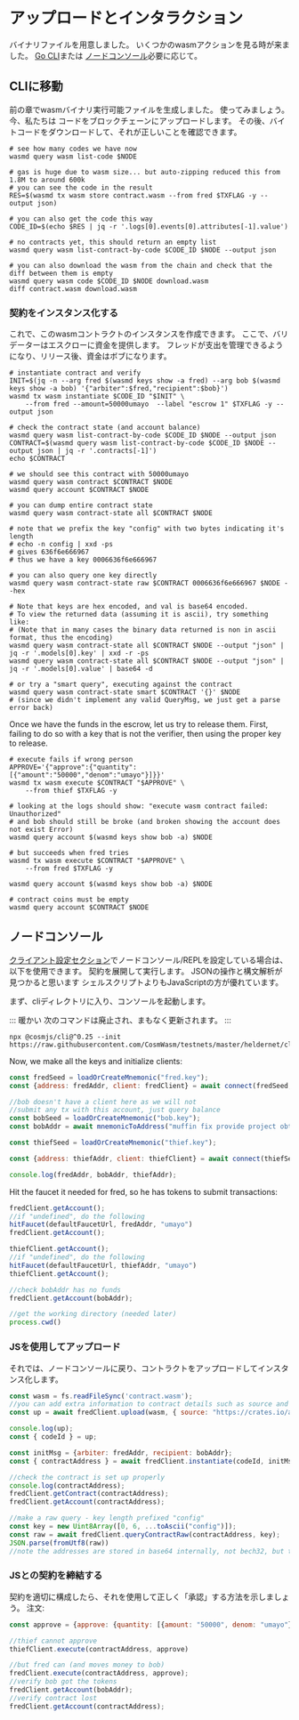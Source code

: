 # アップロードとインタラクション

バイナリファイルを用意しました。 いくつかのwasmアクションを見る時が来ました。 [Go CLI](#go-cli)または
[ノードコンソール](#node-console)必要に応じて。

## CLIに移動

前の章でwasmバイナリ実行可能ファイルを生成しました。 使ってみましょう。 今、私たちは
コードをブロックチェーンにアップロードします。 その後、バイトコードをダウンロードして、それが正しいことを確認できます。
```shell
# see how many codes we have now
wasmd query wasm list-code $NODE

# gas is huge due to wasm size... but auto-zipping reduced this from 1.8M to around 600k
# you can see the code in the result
RES=$(wasmd tx wasm store contract.wasm --from fred $TXFLAG -y --output json)

# you can also get the code this way
CODE_ID=$(echo $RES | jq -r '.logs[0].events[0].attributes[-1].value')

# no contracts yet, this should return an empty list
wasmd query wasm list-contract-by-code $CODE_ID $NODE --output json

# you can also download the wasm from the chain and check that the diff between them is empty
wasmd query wasm code $CODE_ID $NODE download.wasm
diff contract.wasm download.wasm
```

### 契約をインスタンス化する

これで、このwasmコントラクトのインスタンスを作成できます。 ここで、バリデーターはエスクローに資金を提供します。
フレッドが支出を管理できるようになり、リリース後、資金はボブになります。

```shell
# instantiate contract and verify
INIT=$(jq -n --arg fred $(wasmd keys show -a fred) --arg bob $(wasmd keys show -a bob) '{"arbiter":$fred,"recipient":$bob}')
wasmd tx wasm instantiate $CODE_ID "$INIT" \
    --from fred --amount=50000umayo  --label "escrow 1" $TXFLAG -y --output json

# check the contract state (and account balance)
wasmd query wasm list-contract-by-code $CODE_ID $NODE --output json
CONTRACT=$(wasmd query wasm list-contract-by-code $CODE_ID $NODE --output json | jq -r '.contracts[-1]')
echo $CONTRACT

# we should see this contract with 50000umayo
wasmd query wasm contract $CONTRACT $NODE
wasmd query account $CONTRACT $NODE

# you can dump entire contract state
wasmd query wasm contract-state all $CONTRACT $NODE

# note that we prefix the key "config" with two bytes indicating it's length
# echo -n config | xxd -ps
# gives 636f6e666967
# thus we have a key 0006636f6e666967

# you can also query one key directly
wasmd query wasm contract-state raw $CONTRACT 0006636f6e666967 $NODE --hex

# Note that keys are hex encoded, and val is base64 encoded.
# To view the returned data (assuming it is ascii), try something like:
# (Note that in many cases the binary data returned is non in ascii format, thus the encoding)
wasmd query wasm contract-state all $CONTRACT $NODE --output "json" | jq -r '.models[0].key' | xxd -r -ps
wasmd query wasm contract-state all $CONTRACT $NODE --output "json" | jq -r '.models[0].value' | base64 -d

# or try a "smart query", executing against the contract
wasmd query wasm contract-state smart $CONTRACT '{}' $NODE
# (since we didn't implement any valid QueryMsg, we just get a parse error back)
```

Once we have the funds in the escrow, let us try to release them. First, failing to do so with a key
that is not the verifier, then using the proper key to release.

```shell
# execute fails if wrong person
APPROVE='{"approve":{"quantity":[{"amount":"50000","denom":"umayo"}]}}'
wasmd tx wasm execute $CONTRACT "$APPROVE" \
    --from thief $TXFLAG -y

# looking at the logs should show: "execute wasm contract failed: Unauthorized"
# and bob should still be broke (and broken showing the account does not exist Error)
wasmd query account $(wasmd keys show bob -a) $NODE

# but succeeds when fred tries
wasmd tx wasm execute $CONTRACT "$APPROVE" \
    --from fred $TXFLAG -y

wasmd query account $(wasmd keys show bob -a) $NODE

# contract coins must be empty
wasmd query account $CONTRACT $NODE
```

## ノードコンソール

[クライアント設定セクション](./setting-env#setup-node-repl)でノードコンソール/REPLを設定している場合は、以下を使用できます。
契約を展開して実行します。 JSONの操作と構文解析が見つかると思います
シェルスクリプトよりもJavaScriptの方が優れています。

まず、cliディレクトリに入り、コンソールを起動します。

::: 暖かい
次のコマンドは廃止され、まもなく更新されます。
:::

```shell
npx @cosmjs/cli@^0.25 --init https://raw.githubusercontent.com/CosmWasm/testnets/master/heldernet/cli_helper.ts
```

Now, we make all the keys and initialize clients:

```js
const fredSeed = loadOrCreateMnemonic("fred.key");
const {address: fredAddr, client: fredClient} = await connect(fredSeed, {});

//bob doesn't have a client here as we will not
//submit any tx with this account, just query balance
const bobSeed = loadOrCreateMnemonic("bob.key");
const bobAddr = await mnemonicToAddress("muffin fix provide project obtain......", bobSeed);

const thiefSeed = loadOrCreateMnemonic("thief.key");

const {address: thiefAddr, client: thiefClient} = await connect(thiefSeed, {});

console.log(fredAddr, bobAddr, thiefAddr);
```

Hit the faucet it needed for fred, so he has tokens to submit transactions:

```js
fredClient.getAccount();
//if "undefined", do the following
hitFaucet(defaultFaucetUrl, fredAddr, "umayo")
fredClient.getAccount();

thiefClient.getAccount();
//if "undefined", do the following
hitFaucet(defaultFaucetUrl, thiefAddr, "umayo")
thiefClient.getAccount();

//check bobAddr has no funds
fredClient.getAccount(bobAddr);

//get the working directory (needed later)
process.cwd()
```

### JSを使用してアップロード

それでは、ノードコンソールに戻り、コントラクトをアップロードしてインスタンス化します。

```js
const wasm = fs.readFileSync('contract.wasm');
//you can add extra information to contract details such as source and builder.
const up = await fredClient.upload(wasm, { source: "https://crates.io/api/v1/crates/cw-escrow/0.10.0/download", builder: "cosmwasm/rust-optimizer:0.10.7"});

console.log(up);
const { codeId } = up;

const initMsg = {arbiter: fredAddr, recipient: bobAddr};
const { contractAddress } = await fredClient.instantiate(codeId, initMsg, "Escrow 1", { memo: "memo", transferAmount: [{denom: "umayo", amount: "50000"}]});

//check the contract is set up properly
console.log(contractAddress);
fredClient.getContract(contractAddress);
fredClient.getAccount(contractAddress);

//make a raw query - key length prefixed "config"
const key = new Uint8Array([0, 6, ...toAscii("config")]);
const raw = await fredClient.queryContractRaw(contractAddress, key);
JSON.parse(fromUtf8(raw))
//note the addresses are stored in base64 internally, not bech32, but the data is there... this is why we often implement smart queries on real contracts
```

### JSとの契約を締結する

契約を適切に構成したら、それを使用して正しく「承認」する方法を示しましょう。
注文:

```js
const approve = {approve: {quantity: [{amount: "50000", denom: "umayo"}]}};

//thief cannot approve
thiefClient.execute(contractAddress, approve)

//but fred can (and moves money to bob)
fredClient.execute(contractAddress, approve);
//verify bob got the tokens
fredClient.getAccount(bobAddr);
//verify contract lost
fredClient.getAccount(contractAddress);
```
